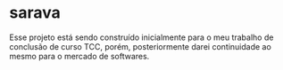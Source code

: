 # sarava
Esse projeto está sendo construído inicialmente para o meu trabalho de conclusão de curso TCC, porém, posteriormente darei continuidade ao mesmo para o mercado de softwares.
